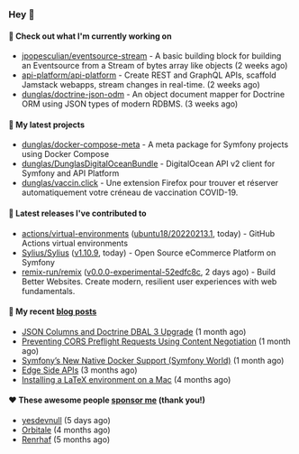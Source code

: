 ### Hey 👋

#### 👷 Check out what I'm currently working on

- [jpopesculian/eventsource-stream](https://github.com/jpopesculian/eventsource-stream) - A basic building block for building an Eventsource from a Stream of bytes array like objects (2 weeks ago)
- [api-platform/api-platform](https://github.com/api-platform/api-platform) - Create REST and GraphQL APIs, scaffold Jamstack webapps, stream changes in real-time. (2 weeks ago)
- [dunglas/doctrine-json-odm](https://github.com/dunglas/doctrine-json-odm) - An object document mapper for Doctrine ORM using JSON types of modern RDBMS. (3 weeks ago)

#### 🌱 My latest projects

- [dunglas/docker-compose-meta](https://github.com/dunglas/docker-compose-meta) - A meta package for Symfony projects using Docker Compose
- [dunglas/DunglasDigitalOceanBundle](https://github.com/dunglas/DunglasDigitalOceanBundle) - DigitalOcean API v2 client for Symfony and API Platform
- [dunglas/vaccin.click](https://github.com/dunglas/vaccin.click) - Une extension Firefox pour trouver et réserver automatiquement votre créneau de vaccination COVID-19.

#### 🔭 Latest releases I've contributed to

- [actions/virtual-environments](https://github.com/actions/virtual-environments) ([ubuntu18/20220213.1](https://github.com/actions/virtual-environments/releases/tag/ubuntu18%2F20220213.1), today) - GitHub Actions virtual environments
- [Sylius/Sylius](https://github.com/Sylius/Sylius) ([v1.10.9](https://github.com/Sylius/Sylius/releases/tag/v1.10.9), today) - Open Source eCommerce Platform on Symfony
- [remix-run/remix](https://github.com/remix-run/remix) ([v0.0.0-experimental-52edfc8c](https://github.com/remix-run/remix/releases/tag/v0.0.0-experimental-52edfc8c), 2 days ago) - Build Better Websites. Create modern, resilient user experiences with web fundamentals.

#### 📜 My recent [blog posts](https://dunglas.fr)

- [JSON Columns and Doctrine DBAL 3 Upgrade](https://dunglas.fr/2022/01/json-columns-and-doctrine-dbal-3-upgrade/) (1 month ago)
- [Preventing CORS Preflight Requests Using Content Negotiation](https://dunglas.fr/2022/01/preventing-cors-preflight-requests-using-content-negotiation/) (1 month ago)
- [Symfony’s New Native Docker Support (Symfony World)](https://dunglas.fr/2021/12/symfonys-new-native-docker-support-symfony-world/) (1 month ago)
- [Edge Side APIs](https://dunglas.fr/2021/10/edge-side-apis/) (3 months ago)
- [Installing a LaTeX environment on a Mac](https://dunglas.fr/2021/09/installing-a-latex-environment-on-a-mac/) (4 months ago)

#### ❤️ These awesome people [sponsor me](https://github.com/sponsors/dunglas) (thank you!)

- [yesdevnull](https://github.com/yesdevnull) (5 days ago)
- [Orbitale](https://github.com/Orbitale) (4 months ago)
- [Renrhaf](https://github.com/Renrhaf) (5 months ago)
